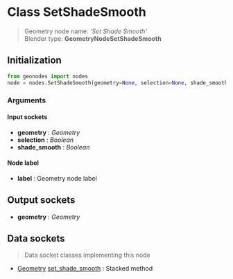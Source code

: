 
# Class SetShadeSmooth

> Geometry node name: _'Set Shade Smooth'_<br>Blender type:  **GeometryNodeSetShadeSmooth**

## Initialization


```python
from geonodes import nodes
node = nodes.SetShadeSmooth(geometry=None, selection=None, shade_smooth=None, label=None)
```


### Arguments


#### Input sockets



- **geometry** : _Geometry_
- **selection** : _Boolean_
- **shade_smooth** : _Boolean_



#### Node label



- **label** : Geometry node label



## Output sockets



- **geometry** : _Geometry_



## Data sockets

> Data socket classes implementing this node


- [Geometry](./sockets/Geometry.md) [set_shade_smooth](./sockets/Geometry.md#set_shade_smooth) : Stacked method


